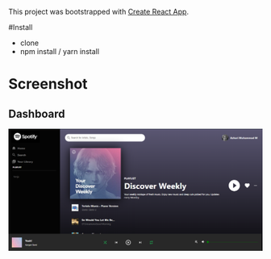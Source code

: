 This project was bootstrapped with [Create React App](https://github.com/facebookincubator/create-react-app).

#Install
- clone
- npm install / yarn install

# Screenshot

## Dashboard
![Home Page](https://raw.githubusercontent.com/azharimm/spotify-clone/master/thumbnail.PNG)